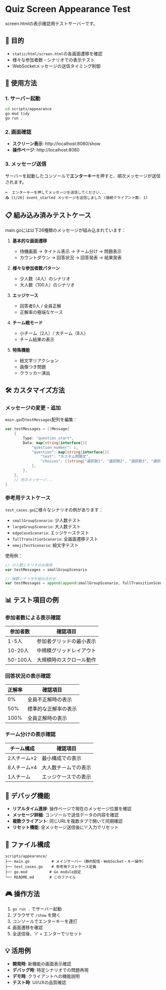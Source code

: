 # Quiz Screen Appearance Test

screen.htmlの表示確認用テストサーバーです。

## 🎯 目的

- `static/html/screen.html`の各画面遷移を確認
- 様々な参加者数・シナリオでの表示テスト
- WebSocketメッセージの送信タイミング制御

## 🚀 使用方法

### 1. サーバー起動

```bash
cd scripts/appearance
go mod tidy
go run .
```

### 2. 画面確認

- **スクリーン表示**: http://localhost:8080/show
- **操作ページ**: http://localhost:8080

### 3. メッセージ送信

サーバーを起動したコンソールで**エンターキー**を押すと、順次メッセージが送信されます。

```
⌨️  エンターキーを押してメッセージを送信してください...
📤 [1/26] event_started メッセージを送信しました (接続クライアント数: 1)
```

## 📋 組み込み済みテストケース

main.goには以下26種類のメッセージが組み込まれています：

1. **基本的な画面遷移**
   - 待機画面 → タイトル表示 → チーム分け → 問題表示
   - カウントダウン → 回答状況 → 回答発表 → 結果発表

2. **様々な参加者数パターン**
   - 少人数（4人）のシナリオ
   - 大人数（100人）のシナリオ

3. **エッジケース**
   - 回答者0人 / 全員正解
   - 正解率の極端なケース

4. **チーム戦モード**
   - 小チーム（2人）/ 大チーム（8人）
   - チーム結果の表示

5. **特殊機能**
   - 絵文字リアクション
   - 画像つき問題
   - クラッカー演出

## 🛠️ カスタマイズ方法

### メッセージの変更・追加

`main.go`の`testMessages`配列を編集：

```go
var testMessages = []Message{
    {
        Type: "question_start",
        Data: map[string]interface{}{
            "question_number": 1,
            "question": map[string]interface{}{
                "text": "カスタム問題文",
                "choices": []string{"選択肢1", "選択肢2", "選択肢3", "選択肢4"},
            },
        },
    },
    // 他のメッセージ...
}
```

### 参考用テストケース

`test_cases.go`に様々なシナリオの例があります：

- `smallGroupScenario`: 少人数テスト
- `largeGroupScenario`: 大人数テスト
- `edgeCaseScenario`: エッジケーステスト
- `fullTransitionScenario`: 全画面遷移テスト
- `emojiTestScenario`: 絵文字テスト

使用例：
```go
// 少人数シナリオのみ使用
var testMessages = smallGroupScenario

// 複数シナリオを組み合わせ
var testMessages = append(append(smallGroupScenario, fullTransitionScenario...), emojiTestScenario...)
```

## 📊 テスト項目の例

### 参加者数による表示確認

| 参加者数 | 確認項目 |
|---------|---------|
| 1-5人 | 参加者グリッドの最小表示 |
| 10-20人 | 中規模グリッドレイアウト |
| 50-100人 | 大規模時のスクロール動作 |

### 回答状況の表示確認

| 正解率 | 確認項目 |
|-------|---------|
| 0% | 全員不正解時の表示 |
| 50% | 標準的な正解率の表示 |
| 100% | 全員正解時の表示 |

### チーム分けの表示確認

| チーム構成 | 確認項目 |
|----------|---------|
| 2人チーム×2 | 最小構成での表示 |
| 8人チーム×4 | 大人数チームでの表示 |
| 1人チーム | エッジケースでの表示 |

## 🔧 デバッグ機能

- **リアルタイム進捗**: 操作ページで現在のメッセージ位置を確認
- **メッセージ詳細**: コンソールで送信データの内容を確認
- **複数クライアント**: 同じURLを複数タブで開いて同期確認
- **リセット機能**: 全メッセージ送信後に'r'入力でリセット

## 📁 ファイル構成

```
scripts/appearance/
├── main.go          # メインサーバー（静的配信・WebSocket・キー操作）
├── test_cases.go    # 参考用テストケース定義
├── go.mod          # Go module設定
└── README.md       # このファイル
```

## 🎮 操作方法

1. `go run .` でサーバー起動
2. ブラウザで `/show` を開く
3. コンソールでエンターキーを連打
4. 画面遷移を確認
5. 全送信後、'r' + エンターでリセット

## 💡 活用例

- **開発時**: 新機能の画面表示確認
- **デバッグ時**: 特定シナリオでの問題再現
- **デモ時**: クライアントへの機能説明
- **テスト時**: UI/UXの品質確認